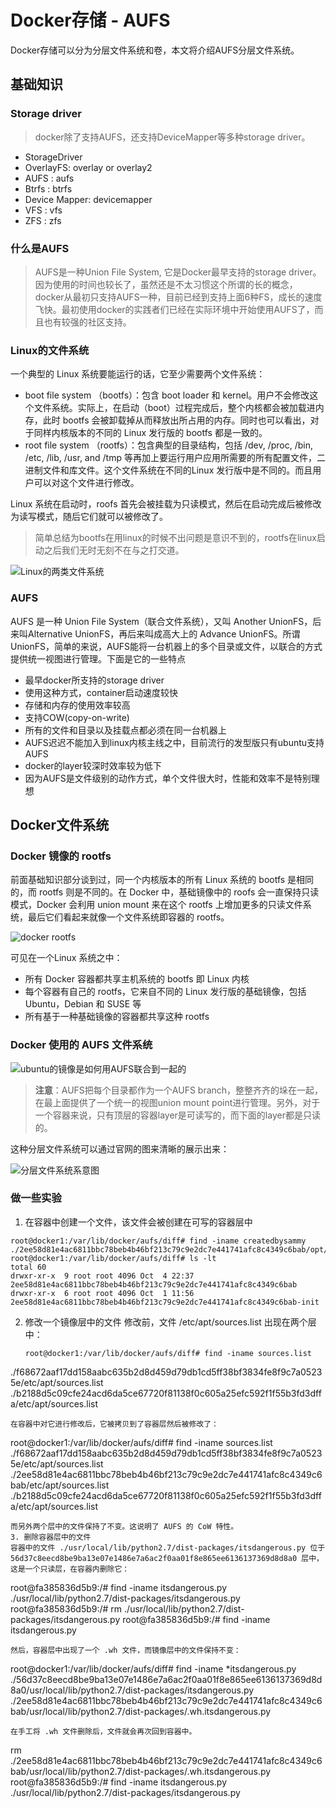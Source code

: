 # Docker存储 - AUFS
 Docker存储可以分为分层文件系统和卷，本文将介绍AUFS分层文件系统。

## 基础知识
### Storage driver
> docker除了支持AUFS，还支持DeviceMapper等多种storage driver。
- StorageDriver
- OverlayFS: overlay or overlay2
- AUFS : aufs
- Btrfs : btrfs
- Device Mapper: devicemapper
- VFS : vfs
- ZFS : zfs

### 什么是AUFS
> AUFS是一种Union File System, 它是Docker最早支持的storage driver。因为使用的时间也较长了，虽然还是不太习惯这个所谓的长的概念，docker从最初只支持AUFS一种，目前已经到支持上面6种FS，成长的速度飞快。最初使用docker的实践者们已经在实际环境中开始使用AUFS了，而且也有较强的社区支持。

### Linux的文件系统
一个典型的 Linux 系统要能运行的话，它至少需要两个文件系统：
- boot file system （bootfs）：包含 boot loader 和 kernel。用户不会修改这个文件系统。实际上，在启动（boot）过程完成后，整个内核都会被加载进内存，此时 bootfs 会被卸载掉从而释放出所占用的内存。同时也可以看出，对于同样内核版本的不同的 Linux 发行版的 bootfs 都是一致的。
- root file system （rootfs）：包含典型的目录结构，包括 /dev, /proc, /bin, /etc, /lib, /usr, and /tmp 等再加上要运行用户应用所需要的所有配置文件，二进制文件和库文件。这个文件系统在不同的Linux 发行版中是不同的。而且用户可以对这个文件进行修改。

Linux 系统在启动时，roofs 首先会被挂载为只读模式，然后在启动完成后被修改为读写模式，随后它们就可以被修改了。
> 简单总结为bootfs在用linux的时候不出问题是意识不到的，rootfs在linux启动之后我们无时无刻不在与之打交道。

![Linux的两类文件系统](https://github.com/wbb1975/blogs/blob/master/container/images/linux_fs.jpg)

### AUFS
AUFS 是一种 Union File System（联合文件系统），又叫 Another UnionFS，后来叫Alternative UnionFS，再后来叫成高大上的 Advance UnionFS。所谓 UnionFS，简单的来说，AUFS能将一台机器上的多个目录或文件，以联合的方式提供统一视图进行管理。下面是它的一些特点
- 最早docker所支持的storage driver
- 使用这种方式，container启动速度较快
- 存储和内存的使用效率较高
- 支持COW(copy-on-write)
- 所有的文件和目录以及挂载点都必须在同一台机器上
- AUFS迟迟不能加入到linux内核主线之中，目前流行的发型版只有ubuntu支持AUFS
- docker的layer较深时效率较为低下
- 因为AUFS是文件级别的动作方式，单个文件很大时，性能和效率不是特别理想

## Docker文件系统
### Docker 镜像的 rootfs
前面基础知识部分谈到过，同一个内核版本的所有 Linux 系统的 bootfs 是相同的，而 rootfs 则是不同的。在 Docker 中，基础镜像中的 roofs 会一直保持只读模式，Docker 会利用 union mount 来在这个 rootfs 上增加更多的只读文件系统，最后它们看起来就像一个文件系统即容器的 rootfs。

![docker rootfs](https://github.com/wbb1975/blogs/blob/master/container/images/docker_multi_layer.jpg)

可见在一个Linux 系统之中：
- 所有 Docker 容器都共享主机系统的 bootfs 即 Linux 内核
- 每个容器有自己的 rootfs，它来自不同的 Linux 发行版的基础镜像，包括 Ubuntu，Debian 和 SUSE 等
- 所有基于一种基础镜像的容器都共享这种 rootfs

### Docker 使用的 AUFS 文件系统
![ubuntu的镜像是如何用AUFS联合到一起的](https://github.com/wbb1975/blogs/blob/master/container/images/image_layer.gif)

> **注意**：AUFS把每个目录都作为一个AUFS branch，整整齐齐的垛在一起，在最上面提供了一个统一的视图union mount point进行管理。另外，对于一个容器来说，只有顶层的容器layer是可读写的，而下面的layer都是只读的。

这种分层文件系统可以通过官网的图来清晰的展示出来：

![分层文件系统系意图](https://github.com/wbb1975/blogs/blob/master/container/images/layer_fs.jpg)
### 做一些实验
1. 在容器中创建一个文件，该文件会被创建在可写的容器层中
```
root@docker1:/var/lib/docker/aufs/diff# find -iname createdbysammy
./2ee58d81e4ac6811bbc78beb4b46bf213c79c9e2dc7e441741afc8c4349c6bab/opt/webapp/createdbysammy
root@docker1:/var/lib/docker/aufs/diff# ls -lt
total 60
drwxr-xr-x  9 root root 4096 Oct  4 22:37 2ee58d81e4ac6811bbc78beb4b46bf213c79c9e2dc7e441741afc8c4349c6bab
drwxr-xr-x  6 root root 4096 Oct  1 11:56 2ee58d81e4ac6811bbc78beb4b46bf213c79c9e2dc7e441741afc8c4349c6bab-init
```
2. 修改一个镜像层中的文件
   修改前，文件 /etc/apt/sources.list 出现在两个层中：
   ```
   root@docker1:/var/lib/docker/aufs/diff# find -iname sources.list
./f68672aaf17dd158aabc635b2d8d459d79db1cd5ff38bf3834fe8f9c7a05235e/etc/apt/sources.list
./b2188d5c09cfe24acd6da5ce67720f81138f0c605a25efc592f1f55b3fd3dffa/etc/apt/sources.list
   ```
   在容器中对它进行修改后，它被拷贝到了容器层然后被修改了：
   ```
   root@docker1:/var/lib/docker/aufs/diff# find -iname sources.list
./f68672aaf17dd158aabc635b2d8d459d79db1cd5ff38bf3834fe8f9c7a05235e/etc/apt/sources.list
./2ee58d81e4ac6811bbc78beb4b46bf213c79c9e2dc7e441741afc8c4349c6bab/etc/apt/sources.list
./b2188d5c09cfe24acd6da5ce67720f81138f0c605a25efc592f1f55b3fd3dffa/etc/apt/sources.list
   ```
   而另外两个层中的文件保持了不变。这说明了 AUFS 的 CoW 特性。
3. 删除容器层中的文件
   容器中的文件 ./usr/local/lib/python2.7/dist-packages/itsdangerous.py 位于 56d37c8eecd8be9ba13e07e1486e7a6ac2f0aa01f8e865ee6136137369d8d8a0 层中，这是一个只读层，在容器内删除它：
   ```
   root@fa385836d5b9:/# find -iname itsdangerous.py
   ./usr/local/lib/python2.7/dist-packages/itsdangerous.py
   root@fa385836d5b9:/# rm ./usr/local/lib/python2.7/dist-packages/itsdangerous.py
   root@fa385836d5b9:/# find -iname itsdangerous.py
   ```
   然后，容器层中出现了一个 .wh 文件，而镜像层中的文件保持不变：
   ```
   root@docker1:/var/lib/docker/aufs/diff# find -iname *itsdangerous.py
   ./56d37c8eecd8be9ba13e07e1486e7a6ac2f0aa01f8e865ee6136137369d8d8a0/usr/local/lib/python2.7/dist-packages/itsdangerous.py
   ./2ee58d81e4ac6811bbc78beb4b46bf213c79c9e2dc7e441741afc8c4349c6bab/usr/local/lib/python2.7/dist-packages/.wh.itsdangerous.py
   ```
   在手工将 .wh 文件删除后，文件就会再次回到容器中。
   ```
   rm ./2ee58d81e4ac6811bbc78beb4b46bf213c79c9e2dc7e441741afc8c4349c6bab/usr/local/lib/python2.7/dist-packages/.wh.itsdangerous.py
   root@fa385836d5b9:/# find -iname itsdangerous.py
   ./usr/local/lib/python2.7/dist-packages/itsdangerous.py
   ```
